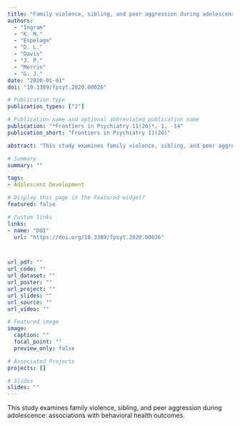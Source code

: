 ```yaml
---
title: "Family violence, sibling, and peer aggression during adolescence: Associations with behavioral health outcomes"
authors:
  - "Ingram"
  - "K. M."
  - "Espelage"
  - "D. L."
  - "Davis"
  - "J. P."
  - "Merrin"
  - "G. J."
date: "2020-01-01"
doi: "10.3389/fpsyt.2020.00026"

# Publication type
publication_types: ["2"]

# Publication name and optional abbreviated publication name
publication: "*Frontiers in Psychiatry 11(26)*, 1, -14"
publication_short: "Frontiers in Psychiatry 11(26)"

abstract: "This study examines family violence, sibling, and peer aggression during adolescence: associations with behavioral health outcomes."

# Summary
summary: ""

tags:
- Adolescent Development

# Display this page in the Featured widget?
featured: false

# Custom links
links:
- name: "DOI"
  url: "https://doi.org/10.3389/fpsyt.2020.00026"



url_pdf: ""
url_code: ""
url_dataset: ""
url_poster: ""
url_project: ""
url_slides: ""
url_source: ""
url_video: ""

# Featured image
image:
  caption: ""
  focal_point: ""
  preview_only: false

# Associated Projects
projects: []

# Slides
slides: ""
---
```


This study examines family violence, sibling, and peer aggression during adolescence: associations with behavioral health outcomes.
